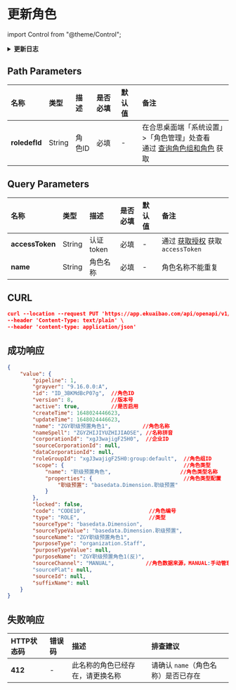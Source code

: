 # 更新角色

import Control from "@theme/Control";

<Control
method="PUT"
url="/api/openapi/v1/roledefs/$`roledefId`"
/>

<details>
  <summary><b>更新日志</b></summary>
  <div>

  [**1.3.0**](/updateLog/update-log#130) -> 🆕 新增了本接口。<br/>

  </div>
</details>

## Path Parameters

| 名称 | 类型 | 描述 | 是否必填 | 默认值 | 备注 |
| :--- | :--- | :--- | :--- |:--- | :--- |
| **roledefId** | String | 角色ID | 必填 | - | 在合思桌面端「系统设置」>「角色管理」处查看<br/>通过 [查询角色组和角色](/docs/open-api/corporation/get-roles-group) 获取 |

## Query Parameters

| 名称 | 类型 | 描述 | 是否必填 | 默认值 | 备注 |
| :--- | :--- | :--- | :--- |:--- | :--- |
| **accessToken** | String | 认证token | 必填 | -  | 通过 [获取授权](/docs/open-api/getting-started/auth) 获取 `accessToken` |
| **name**        | String | 角色名称   | 必填 | - | 角色名称不能重复 |

## CURL
```json
curl --location --request PUT 'https://app.ekuaibao.com/api/openapi/v1/roledefs/ID_3BKMdBcP07g?accessToken=ID_3BKMdBcO$7g:xgJ3wajigF25H0&name=ZGY职级预置角色1' \
--header 'Content-Type: text/plain' \
--header 'content-type: application/json'
```

## 成功响应
```json
{
    "value": {
        "pipeline": 1,
        "grayver": "9.16.0.0:A",
        "id": "ID_3BKMdBcP07g",  //角色ID
        "version": 8,            //版本号
        "active": true,          //是否启用
        "createTime": 1648024446623,
        "updateTime": 1648024446623,
        "name": "ZGY职级预置角色1",          //角色名称
        "nameSpell": "ZGYZHIJIYUZHIJIAOSE", //名称拼音
        "corporationId": "xgJ3wajigF25H0",  //企业ID
        "sourceCorporationId": null,
        "dataCorporationId": null,
        "roleGroupId": "xgJ3wajigF25H0:group:default",  //角色组ID
        "scope": {                                      //角色类型
            "name": "职级预置角色",                      //角色类型名称
            "properties": {                             //角色类型配置
                "职级预置": "basedata.Dimension.职级预置"
            }
        },
        "locked": false,
        "code": "CODE10",                    //角色编号
        "type": "ROLE",                      //类型
        "sourceType": "basedata.Dimension",  
        "sourceTypeValue": "basedata.Dimension.职级预置",
        "sourceName": "ZGY职级预置角色1",
        "purposeType": "organization.Staff",
        "purposeTypeValue": null,
        "purposeName": "ZGY职级预置角色1(反)",
        "sourceChannel": "MANUAL",          //角色数据来源，MANUAL:手动管理  API:API导入
        "sourcePlat": null,
        "sourceId": null,
        "suffixName": null
    }
}
```

## 失败响应
| HTTP状态码 | 错误码 | 描述 | 排查建议 |
| :--- | :--- | :--- | :--- |
| **412** | - | 此名称的角色已经存在，请更换名称 | 请确认 `name`（角色名称）是否已存在 | 


